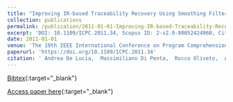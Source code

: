 ```yaml
---
title: "Improving IR-based Traceability Recovery Using Smoothing Filters"
collection: publications
permalink: /publication/2011-01-01-Improving-IR-based-Traceability-Recovery-Using-Smoothing-Filters
excerpt: 'DOI: 10.1109/ICPC.2011.34, Scopus ID: 2-s2.0-80052424960, Cited by: 24'
date: 2011-01-01
venue: 'The 19th IEEE International Conference on Program Comprehension, ICPC 2011, Kingston, ON, Canada, June 22-24, 2011'
paperurl: 'https://doi.org/10.1109/ICPC.2011.34'
citation: ' Andrea De Lucia,  Massimiliano Di Penta,  Rocco Oliveto,  Annibale Panichella,  Sebastiano Panichella, &quot;Improving IR-based Traceability Recovery Using Smoothing Filters.&quot; The 19th IEEE International Conference on Program Comprehension, ICPC 2011, Kingston, ON, Canada, June 22-24, 2011, 2011.'
---
```

[Bibtex](https://dblp.org/rec/bib/conf/iwpc/LuciaPOPP11){:target="_blank"}

[Access paper here](https://doi.org/10.1109/ICPC.2011.34){:target="_blank"}
